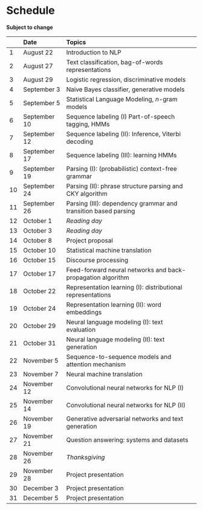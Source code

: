 # Schedule

**Subject to change**

| | Date | Topics  |
| ------------- |:-------------|:-----|
| 1 | August 22 |Introduction to NLP |
| 2 | August 27 | Text classification, bag-of-words representations |
| 3 | August 29 | Logistic regression, discriminative models |
| 4 | September 3 | Naive Bayes classifier, generative models |
| 5 | September 5 | Statistical Language Modeling, $n$-gram models |
| 6 | September 10 | Sequence labeling (I) Part-of-speech tagging, HMMs |
| 7 | September 12 | Sequence labeling (II): Inference, Viterbi decoding |
| 8 | September 17 | Sequence labeling (III): learning HMMs  | 
| 9 | September 19 | Parsing (I): (probabilistic) context-free grammar |
| 10 | September 24 | Parsing (II): phrase structure parsing and CKY algorithm |
| 11 | September 26 | Parsing (III): dependency grammar and transition based parsing |
| 12 | October 1 | *Reading day* |
| 13 | October 3 | *Reading day* |
| 14 | October 8 | Project proposal |
| 15 | October 10 | Statistical machine translation |
| 16 | October 15 | Discourse processing |
| 17 | October 17 | Feed-forward neural networks and back-propagation algorithm |
| 18 | October 22 | Representation learning (I): distributional representations  |
| 19 | October 24 | Representation learning (II): word embeddings |
| 20 | October 29 | Neural language modeling (I): text evaluation |
| 21 | October 31 | Neural language modeling (II): text generation |
| 22 | November 5 | Sequence-to-sequence models and attention mechanism |
| 23 | November 7 | Neural machine translation |
| 24 | November 12 | Convolutional neural networks for NLP (I) |
| 25 | November 14 | Convolutional neural networks for NLP (II) |
| 26 | November 19 | Generative adversarial networks and text generation |
| 27 | November 21 | Question answering: systems and datasets |
| 28 | November 26 | *Thanksgiving* |
| 29 | November 28 | Project presentation |
| 30 | December 3 | Project presentation | 
| 31 | December 5 | Project presentation |

